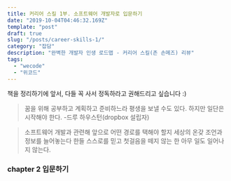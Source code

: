```yaml
---
title: 커리어 스킬 1부. 소프트웨어 개발자로 입문하기
date: "2019-10-04T04:46:32.169Z"
template: "post"
draft: true
slug: "/posts/career-skills-1/"
category: "잡담"
description: "완벽한 개발자 인생 로드맵 - 커리어 스킬(존 손메즈) 리뷰"
tags:
  - "wecode"
  - "위코드"
---
```


책을 정리하기에 앞서, 다들 꼭 사서 정독하라고 권해드리고 싶습니다 :)

> 꿈을 위해 공부하고 계획하고 준비하느라 평생을 보낼 수도 있다. 하지만 일단은 시작해야 한다.
> -드루 하우스턴(dropbox 설립자)

> 소프트웨어 개발과 관련해 앞으로 어떤 경로를 택해야 할지 세상의 온갖 조언과 정보를 늘어놓는다 한들
> 스스로를 믿고 첫걸음을 떼지 않는 한 아무 일도 일어나지 않는다.

### chapter 2 입문하기
